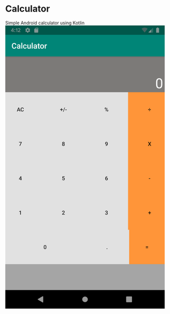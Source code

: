 # Calculator
Simple Android  calculator using Kotlin 
![calculator](https://github.com/samsadch/Calculator/blob/master/screenshot/app.png)
